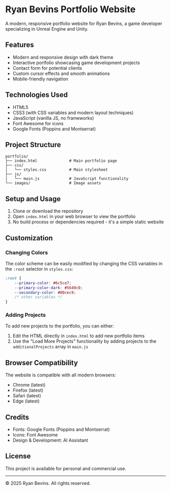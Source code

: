 # Ryan Bevins Portfolio Website

A modern, responsive portfolio website for Ryan Bevins, a game developer specializing in Unreal Engine and Unity.

## Features

- Modern and responsive design with dark theme
- Interactive portfolio showcasing game development projects
- Contact form for potential clients
- Custom cursor effects and smooth animations
- Mobile-friendly navigation

## Technologies Used

- HTML5
- CSS3 (with CSS variables and modern layout techniques)
- JavaScript (vanilla JS, no frameworks)
- Font Awesome for icons
- Google Fonts (Poppins and Montserrat)

## Project Structure

```
portfolio/
├── index.html              # Main portfolio page
├── css/
│   └── styles.css          # Main stylesheet
├── js/
│   └── main.js             # JavaScript functionality
└── images/                 # Image assets
```

## Setup and Usage

1. Clone or download the repository
2. Open `index.html` in your web browser to view the portfolio
3. No build process or dependencies required - it's a simple static website

## Customization

### Changing Colors

The color scheme can be easily modified by changing the CSS variables in the `:root` selector in `styles.css`:

```css
:root {
    --primary-color: #6c5ce7;
    --primary-color-dark: #5649c0;
    --secondary-color: #00cec9;
    /* other variables */
}
```

### Adding Projects

To add new projects to the portfolio, you can either:

1. Edit the HTML directly in `index.html` to add new portfolio items
2. Use the "Load More Projects" functionality by adding projects to the `additionalProjects` array in `main.js`

## Browser Compatibility

The website is compatible with all modern browsers:
- Chrome (latest)
- Firefox (latest)
- Safari (latest)
- Edge (latest)

## Credits

- Fonts: Google Fonts (Poppins and Montserrat)
- Icons: Font Awesome
- Design & Development: AI Assistant

## License

This project is available for personal and commercial use.

---

© 2025 Ryan Bevins. All rights reserved. 